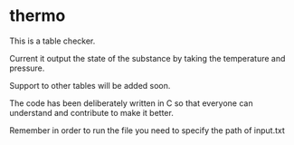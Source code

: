 # thermo
This is a table checker.

Current it output the state of the substance by taking the temperature and pressure.

Support to other tables will be added soon.

The code has been deliberately written in C so that everyone can understand and contribute to make it better.

Remember in order to run the file you need to specify the path of input.txt
